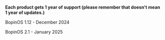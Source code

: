 **Each product gets 1 year of support (please remember that doesn't mean 1 year of updates.)**

BopinOS 1.12 - December 2024

BopinOS 2.1 - January 2025
